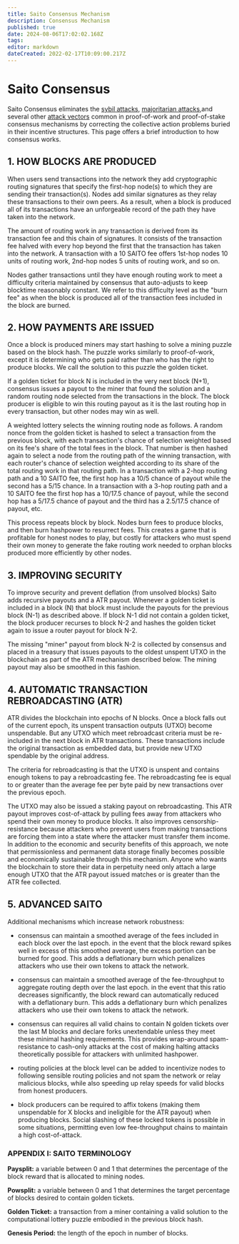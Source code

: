 ```yaml
---
title: Saito Consensus Mechanism
description: Consensus Mechanism
published: true
date: 2024-08-06T17:02:02.168Z
tags: 
editor: markdown
dateCreated: 2022-02-17T10:09:00.217Z
---
```


# Saito Consensus

Saito Consensus eliminates the [sybil attacks](/consensus/sybil-proof),  [majoritarian attacks](/consensus/majoritarian-attacks),and several other [attack vectors](/consensus/attack-vectors) common in proof-of-work and proof-of-stake consensus mechanisms by correcting the collective action problems buried in their incentive structures. This page offers a brief introduction to how consensus works.

## 1. HOW BLOCKS ARE PRODUCED

When users send transactions into the network they add cryptographic routing signatures that specify the first-hop node(s) to which they are sending their transaction(s). Nodes add similar signatures as they relay these transactions to their own peers. As a result, when a block is produced all of its transactions have an unforgeable record of the path they have taken into the network.

The amount of routing work in any transaction is derived from its transaction fee and this chain of signatures. It consists of the transaction fee halved with every hop beyond the first that the transaction has taken into the network. A transaction with a 10 SAITO fee offers 1st-hop nodes 10 units of routing work, 2nd-hop nodes 5 units of routing work, and so on.

Nodes gather transactions until they have enough routing work to meet a difficulty criteria maintained by consensus that auto-adjusts to keep blocktime reasonably constant. We refer to this difficulty level as the "burn fee" as when the block is produced all of the transaction fees included in the block are burned.

## 2. HOW PAYMENTS ARE ISSUED

Once a block is produced miners may start hashing to solve a mining puzzle based on the block hash. The puzzle works similarly to proof-of-work, except it is determining who gets paid rather than who has the right to produce blocks. We call the solution to this puzzle the golden ticket.

If a golden ticket for block N is included in the very next block (N+1), consensus issues a payout to the miner that found the solution and a random routing node selected from the transactions in the block. The block producer is eligible to win this routing payout as it is the last routing hop in every transaction, but other nodes may win as well.

A weighted lottery selects the winning routing node as follows. A random nonce from the golden ticket is hashed to select a transaction from the previous block, with each transaction's chance of selection weighted based on its fee's share of the total fees in the block. That number is then hashed again to select a node from the routing path of the winning transaction, with each router's chance of selection weighted according to its share of the total routing work in that routing path. In a transaction with a 2-hop routing path and a 10 SAITO fee, the first hop has a 10/5 chance of payout while the second has a 5/15 chance. In a transaction with a 3-hop routing path and a 10 SAITO fee the first hop has a 10/17.5 chance of payout, while the second hop has a 5/17.5 chance of payout and the third has a 2.5/17.5 chance of payout, etc.

This process repeats block by block. Nodes burn fees to produce blocks, and then burn hashpower to resurrect fees. This creates a game that is profitable for honest nodes to play, but costly for attackers who must spend their own money to generate the fake routing work needed to orphan blocks produced more efficiently by other nodes.

## 3. IMPROVING SECURITY

To improve security and prevent deflation (from unsolved blocks) Saito adds recursive payouts and a ATR payout. Whenever a golden ticket is included in a block (N) that block must include the payouts for the previous block (N-1) as described above. If block N-1 did not contain a golden ticket, the block producer recurses to block N-2 and hashes the golden ticket again to issue a router payout for block N-2.

The missing "miner" payout from block N-2 is collected by consensus and placed in a treasury that issues payouts to the oldest unspent UTXO in the blockchain as part of the ATR mechanism described below. The mining payout may also be smoothed in this fashion.

## 4. AUTOMATIC TRANSACTION REBROADCASTING (ATR)

ATR divides the blockchain into epochs of N blocks. Once a block falls out of the current epoch, its unspent transaction outputs (UTXO) become unspendable. But any UTXO which meet rebroadcast criteria must be re-included in the next block in ATR transactions. These transactions include the original transaction as embedded data, but provide new UTXO spendable by the original address.

The criteria for rebroadcasting is that the UTXO is unspent and contains enough tokens to pay a rebroadcasting fee. The rebroadcasting fee is equal to or greater than the average fee per byte paid by new transactions over the previous epoch.

The UTXO may also be issued a staking payout on rebroadcasting. This ATR payout improves cost-of-attack by pulling fees away from attackers who spend their own money to produce blocks. It also improves censorship-resistance because attackers who prevent users from making transactions are forcing them into a state where the attacker must transfer them income. In addition to the economic and security benefits of this approach, we note that permissionless and permanent data storage finally becomes possible and economically sustainable through this mechanism. Anyone who wants the blockchain to store their data in perpetuity need only attach a large enough UTXO that the ATR payout issued matches or is greater than the ATR fee collected.

## 5. ADVANCED SAITO

Additional mechanisms which increase network robustness:

* consensus can maintain a smoothed average of the fees included in each block over the last epoch. in the event that the block reward spikes well in excess of this smoothed average, the excess portion can be burned for good. This adds a deflationary burn which penalizes attackers who use their own tokens to attack the network.

* consensus can maintain a smoothed average of the fee-throughput to aggregate routing depth over the last epoch. in the event that this ratio decreases significantly, the block reward can automatically reduced with a deflationary burn. This adds a deflationary burn which penalizes attackers who use their own tokens to attack the network.

* consensus can requires all valid chains to contain N golden tickets over the last M blocks and declare forks unextendable unless they meet these minimal hashing requirements. This provides wrap-around spam-resistance to cash-only attacks at the cost of making halting attacks theoretically possible for attackers with unlimited hashpower.

* routing policies at the block level can be added to incentivize nodes to following sensible routing policies and not spam the network or relay malicious blocks, while also speeding up relay speeds for valid blocks from honest producers.

* block producers can be required to affix tokens (making them unspendable for X blocks and ineligible for the ATR payout) when producing blocks. Social slashing of these locked tokens is possible in some situations, permitting even low fee-throughput chains to maintain a high cost-of-attack.


### APPENDIX I: SAITO TERMINOLOGY

**Paysplit:** a variable between 0 and 1 that determines the percentage of the block reward that is allocated to mining nodes.

**Powsplit:** a variable between 0 and 1 that determines the target percentage of blocks desired to contain golden tickets.

**Golden Ticket:** a transaction from a miner containing a valid solution to the computational lottery puzzle embodied in the previous block hash.

**Genesis Period:** the length of the epoch in number of blocks.




